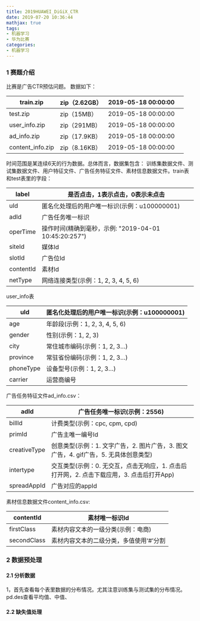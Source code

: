 ```yaml
---
title: 2019HUAWEI_DiGiX_CTR
date: 2019-07-20 10:36:44
mathjax: true
tags:
- 机器学习
- 华为比赛
categories:
- 机器学习
---
```


### 1 赛题介绍

比赛是广告CTR预估问题。 数据如下：

| train.zip        | zip（2.62GB） | 2019-05-18 00:00:00 |      |
| ---------------- | ------------- | ------------------- | ---- |
| test.zip         | zip（15MB）   | 2019-05-18 00:00:00 |      |
| user_info.zip    | zip（291MB）  | 2019-05-18 00:00:00 |      |
| ad_info.zip      | zip（17.9KB） | 2019-05-18 00:00:00 |      |
| content_info.zip | zip（8.16KB） | 2019-05-18 00:00:00 |      |

 时间范围是某连续6天的行为数据。总体而言，数据集包含： 训练集数据文件、测试集数据文件、用户特征文件、广告任务特征文件、素材信息数据文件。train表和test表里的字段：

| label     | 是否点击，1表示点击，0表示未点击                      |
| --------- | ----------------------------------------------------- |
| uId       | 匿名化处理后的用户唯一标识(示例：u100000001)          |
| adId      | 广告任务唯一标识                                      |
| operTime  | 操作时间(精确到毫秒，示例: "2019-04-01 10:45:20:257") |
| siteId    | 媒体Id                                                |
| slotId    | 广告位Id                                              |
| contentId | 素材Id                                                |
| netType   | 网络连接类型(示例：1, 2, 3, 4, 5, 6)                  |

user_info表

| uId       | 匿名化处理后的用户唯一标识(示例：u100000001) |
| --------- | -------------------------------------------- |
| age       | 年龄段(示例：1, 2, 3, 4, 5, 6)               |
| gender    | 性别(示例：1, 2, 3)                          |
| city      | 常住城市编码(示例：1, 2, 3…)                 |
| province  | 常驻省份编码(示例：1, 2, 3…)                 |
| phoneType | 设备型号(示例：1, 2, 3…)                     |
| carrier   | 运营商编号                                   |

 广告任务特征文件ad_info.csv：

| adId         | 广告任务唯一标识(示例：2556)                                 |
| ------------ | ------------------------------------------------------------ |
| billId       | 计费类型(示例：cpc, cpm, cpd)                                |
| primId       | 广告主唯一编号Id                                             |
| creativeType | 创意类型(示例：1. 文字广告，2. 图片广告，3. 图文广告，4. gif广告，5. 无具体创意类型) |
| intertype    | 交互类型(示例：0. 无交互，点击无响应，1. 点击后打开网，2. 点击下载应用，3. 点击后打开App) |
| spreadAppId  | 广告对应的appId                                              |

 素材信息数据文件content_info.csv:

| contentId   | 素材唯一标识Id                          |
| ----------- | --------------------------------------- |
| firstClass  | 素材内容文本的一级分类(示例：电商)      |
| secondClass | 素材内容文本的二级分类，多值使用‘#’分割 |



### 2 数据预处理

#### 2.1 分析数据

1，首先查看每个表里数据的分布情况。尤其注意训练集与测试集的分布情况。pd.des查看平均值、中值、



#### 2.2 缺失值处理











